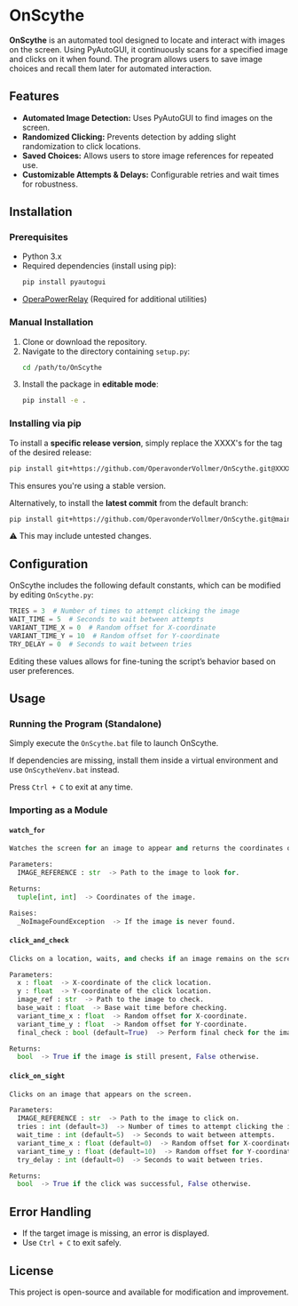 # OnScythe

**OnScythe** is an automated tool designed to locate and interact with images on the screen. Using PyAutoGUI, it continuously scans for a specified image and clicks on it when found. The program allows users to save image choices and recall them later for automated interaction.

## Features
- **Automated Image Detection:** Uses PyAutoGUI to find images on the screen.
- **Randomized Clicking:** Prevents detection by adding slight randomization to click locations.
- **Saved Choices:** Allows users to store image references for repeated use.
- **Customizable Attempts & Delays:** Configurable retries and wait times for robustness.

## Installation
### Prerequisites
- Python 3.x
- Required dependencies (install using pip):
  ```sh
  pip install pyautogui
  ```
- [OperaPowerRelay](https://github.com/OperavonderVollmer/OperaPowerRelay) (Required for additional utilities)

### Manual Installation
1. Clone or download the repository.
2. Navigate to the directory containing `setup.py`:
    ```sh
    cd /path/to/OnScythe
    ```
3. Install the package in **editable mode**:
    ```sh
    pip install -e .
    ```

### Installing via pip
To install a **specific release version**, simply replace the XXXX's for the tag of the desired release:
```sh
pip install git+https://github.com/OperavonderVollmer/OnScythe.git@XXXXXXXXXX
```
This ensures you're using a stable version.

Alternatively, to install the **latest commit** from the default branch:
```sh
pip install git+https://github.com/OperavonderVollmer/OnScythe.git@main
```
⚠️ This may include untested changes.

## Configuration
OnScythe includes the following default constants, which can be modified by editing `OnScythe.py`:
```python
TRIES = 3  # Number of times to attempt clicking the image
WAIT_TIME = 5  # Seconds to wait between attempts
VARIANT_TIME_X = 0  # Random offset for X-coordinate
VARIANT_TIME_Y = 10  # Random offset for Y-coordinate
TRY_DELAY = 0  # Seconds to wait between tries
```
Editing these values allows for fine-tuning the script’s behavior based on user preferences.

## Usage
### Running the Program (Standalone)
Simply execute the `OnScythe.bat` file to launch OnScythe.

If dependencies are missing, install them inside a virtual environment and use `OnScytheVenv.bat` instead.

Press `Ctrl + C` to exit at any time.

### Importing as a Module
#### `watch_for`
```python
Watches the screen for an image to appear and returns the coordinates once detected.

Parameters:
  IMAGE_REFERENCE : str  -> Path to the image to look for.

Returns:
  tuple[int, int]  -> Coordinates of the image.

Raises:
  _NoImageFoundException  -> If the image is never found.
```
#### `click_and_check`
```python
Clicks on a location, waits, and checks if an image remains on the screen.

Parameters:
  x : float  -> X-coordinate of the click location.
  y : float  -> Y-coordinate of the click location.
  image_ref : str  -> Path to the image to check.
  base_wait : float  -> Base wait time before checking.
  variant_time_x : float  -> Random offset for X-coordinate.
  variant_time_y : float  -> Random offset for Y-coordinate.
  final_check : bool (default=True)  -> Perform final check for the image.

Returns:
  bool  -> True if the image is still present, False otherwise.
```
#### `click_on_sight`
```python
Clicks on an image that appears on the screen.

Parameters:
  IMAGE_REFERENCE : str  -> Path to the image to click on.
  tries : int (default=3)  -> Number of times to attempt clicking the image.
  wait_time : int (default=5)  -> Seconds to wait between attempts.
  variant_time_x : float (default=0)  -> Random offset for X-coordinate.
  variant_time_y : float (default=10)  -> Random offset for Y-coordinate.
  try_delay : int (default=0)  -> Seconds to wait between tries.

Returns:
  bool  -> True if the click was successful, False otherwise.
```

## Error Handling
- If the target image is missing, an error is displayed.
- Use `Ctrl + C` to exit safely.

## License
This project is open-source and available for modification and improvement.

